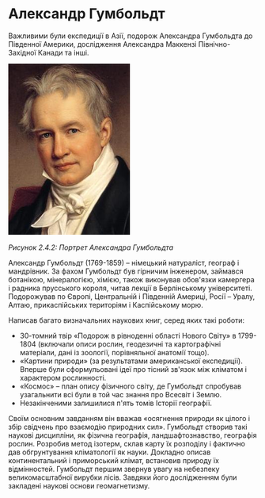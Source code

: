 # Александр Гумбольдт

Важливими були експедиції в Азії, подорож <span class="p1">Александра Гумбольдта</span> до Південної Америки, дослідження <span class="p1">Александра Маккензі</span> Північно-Західної Канади та інші. 
 
<div class="center">
<img src="Humboldt.jpg" class="center">
<p><i>Рисунок 2.4.2: Портрет Александра Гумбольдта</i></p>
</div>

<span class="p1">Александр Гумбольдт</span> (1769-1859) – німецький натураліст, географ і мандрівник. За фахом Гумбольдт був гірничим інженером, займався ботанікою, мінералогією, хімією, також виконував обов'язки камергера і радника прусського короля, читав лекції в Берлінському університеті.  Подорожував по Європі, Центральній і Південній Америці, Росії – Уралу, Алтаю, прикаспійських територіям і Каспійському морю.

Написав багато визначальних наукових книг, серед яких такі роботи:
* 30-томний твір «Подорож в рівноденні області Нового Світу» в 1799-1804 (включали описи рослин, геодезичні та картографічні матеріали, дані із зоології, порівняльної анатомії тощо). 
*	«Картини природи» (за результатами американської експедиції). Вперше були сформульовані ідеї про тісний зв'язок між кліматом і характером рослинності. 
*	«Космос» – план опису фізичного світу, де Гумбольдт спробував узагальнити всі були в той час знання про Всесвіт і Землю.
*	Незакінченими залишилися п'ять томів Історії географії. 

Своїм основним завданням він вважав «осягнення природи як цілого і збір свідчень про взаємодію природних сил». Гумбольдт створив такі наукові дисципліни, як фізична географія, ландшафтознавство, географія рослин. Розробив метод ізотерм, склав карту їх розподілу і фактично дав обгрунтування кліматології як науки. Докладно описав континентальний і приморський клімат, встановив природу їх відмінностей. Гумбольдт першим звернув увагу на небезпеку великомасштабної вирубки лісів. Завдяки його дослідженням були закладені наукові основи геомагнетизму. 